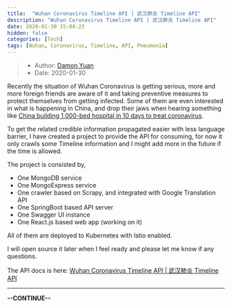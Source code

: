 ```yaml
---
title:  "Wuhan Coronavirus Timeline API | 武汉肺炎 Timeline API"
description: "Wuhan Coronavirus Timeline API | 武汉肺炎 Timeline API"
date: 2020-01-30 15:04:23
hidden: false
categories: [Tech]
tags: [Wuhan, Coronavirus, Timeline, API, Pneumonia]
---
```


> * Author: [Damon Yuan](https://www.damonyuan.com)
> * Date: 2020-01-30

Recently the situation of Wuhan Coronavirus is getting serious, more and more foreign friends are aware of it and taking preventive measures to protect themselves from getting infected. Some of them are even interested in what is happening in China, and drop their jaws when hearing something like [China building 1,000-bed hospital in 10 days to treat coronavirus](https://www.dezeen.com/2020/01/27/china-wuhan-huoshenshan-hospital-coronavirus/). 

To get the related credible information propagated easier with less language barrier, I have created a project to provide the API for consuming, for now it only crawls some Timeline information and I might add more in the future if the time is allowed.

The project is consisted by,

- One MongoDB service
- One MongoExpress service
- One crawler based on Scrapy, and integrated with Google Translation API
- One SpringBoot based API server
- One Swagger UI instance
- One React.js based web app (working on it)

All of them are deployed to Kubernetes with Istio enabled. 

I will open source it later when I feel ready and please let me know if any questions.

The API docs is here: [Wuhan Coronavirus Timeline API | 武汉肺炎 Timeline API](https://wuhanapi.damonyuan.com/)

---

__--CONTINUE--__
